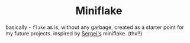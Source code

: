 <h1 align=center>Miniflake</h1>

<p>
  
  basically - `flake` as is, without any garbage, created as a starter point for my future projects. inspired by [Sergei's](https://github.com/spiage) miniflake. (thx!!)
</p>
